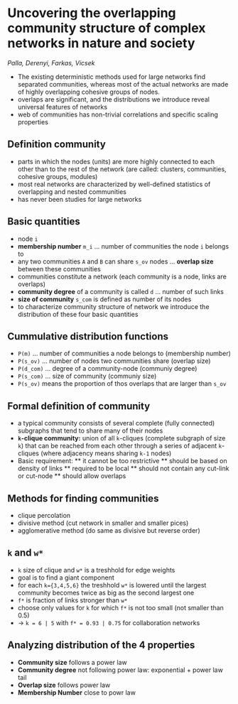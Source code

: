 # Uncovering the overlapping community structure of complex networks in nature and society
*Palla, Derenyi, Farkas, Vicsek*

* The existing deterministic methods used for large networks find separated communities, whereas most of the actual networks are made of highly overlapping cohesive groups of nodes.
* overlaps are significant, and the distributions we introduce reveal universal features of networks
* web of communities has non-trivial correlations and specific scaling properties

## Definition community
* parts in which the nodes (units) are more highly connected to each other than to the rest of the network (are called: clusters, communities, cohesive groups, modules)
* most real networks are characterized by well-defined statistics of overlapping and nested communities
* has never been studies for large networks

## Basic quantities
* node `i`
* **membership number** `m_i` ... number of communities the node `i` belongs to
* any two communities `A` and `B` can share `s_ov` nodes ... **overlap size** between these communities
* communities constitute a network (each community is a node, links are overlaps)
* **community degree** of a community is called `d` ... number of such links
* **size of community** `s_com` is defined as number of its nodes
* to characterize community structure of network we introduce the distribution of these four basic quantities

## Cummulative distribution functions
* `P(m)` ... number of communities a node belongs to (membership number)
* `P(s_ov)` ... number of nodes two communities share (overlap size)
* `P(d_com)` ... degree of a community-node (communiy degree)
* `P(s_com)` ... size of community (communiy size)
* `P(s_ov)` means  the proportion of thos overlaps that are larger than `s_ov`

## Formal definition of community
* a typical community consists of several complete (fully connected) subgraphs that tend to share many of their nodes
* **`k`-clique community:** union of all `k`-cliques (complete subgraph of size `k`) that can be reached from each other through a series of adjacent `k`-cliques (where adjacency means sharing `k-1` nodes)
* Basic requirement:
** it cannot be too restrictive
** should be based on density of links
** required to be local
** should not contain any cut-link or cut-node
** should allow overlaps

## Methods for finding communities
* clique percolation
* divisive method (cut network in smaller and smaller pices)
* agglomerative method (do same as divisive but reverse order)

## `k` and `w*`
* `k` size of clique and `w*` is a treshhold for edge weights
* goal is to find a giant component
* for each `k={3,4,5,6}` the treshhold `w*` is lowered until the largest community becomes twice as big as the second largest one
* `f*` is fraction of links stronger than `w*`
* choose only values for `k` for which `f*` is not too small (not smaller than 0.5)
* -> `k = 6 | 5` with `f* = 0.93 | 0.75` for collaboration networks

## Analyzing distribution of the 4 properties
* **Community size** follows a power law
* **Community degree** not following power law: exponential + power law tail
* **Overlap size** follows power law
* **Membership Number** close to powr law
